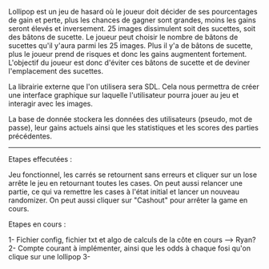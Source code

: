 Lollipop est un jeu de hasard où le joueur doit décider de ses pourcentages de gain et perte, plus les chances de gagner sont grandes, moins les gains seront élevés et inversement.
25 images  dissimulent soit des sucettes, soit des bâtons de sucette. 
Le joueur peut choisir le nombre de bâtons de sucettes qu'il y'aura parmi les 25 images. Plus il y'a de bâtons de sucette, plus le joueur prend de risques et donc les gains augmentent fortement. 
L'objectif du joueur est donc d'éviter ces bâtons de sucette et de deviner l'emplacement des sucettes.

La librairie externe que l'on utilisera sera SDL. Cela nous permettra de créer une interface graphique sur laquelle l'utilisateur pourra jouer au jeu et interagir avec les images.

La base de donnée stockera les données des utilisateurs (pseudo, mot de passe), leur gains actuels ainsi que les statistiques et les scores des parties précédentes.

________________________________________________________________________________________________________________________________________________________________________

Etapes effecutées :

Jeu fonctionnel, les carrés se retournent sans erreurs et cliquer sur un lose arrête le jeu en retournant toutes les cases. On peut aussi relancer une partie, ce qui va remettre les cases à l'état initial et lancer un nouveau randomizer. On peut aussi cliquer sur "Cashout" pour arrêter la game en cours.


Etapes en cours :

1- Fichier config, fichier txt et algo de calculs de la côte en cours --> Ryan?
2- Compte courant à implémenter, ainsi que les odds à chaque fosi qu'on clique sur une lollipop
3- 